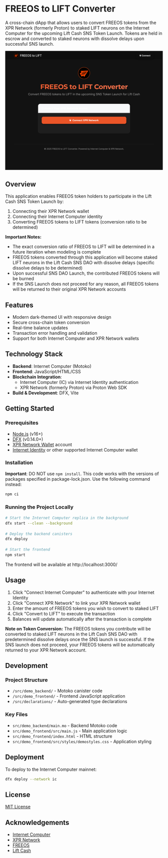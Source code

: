 # FREEOS to LIFT Converter

A cross-chain dApp that allows users to convert FREEOS tokens from the XPR Network (formerly Proton) to staked LIFT neurons on the Internet Computer for the upcoming Lift Cash SNS Token Launch. Tokens are held in escrow and converted to staked neurons with dissolve delays upon successful SNS launch.

![FREEOS to LIFT Converter Screenshot](docs/screenshot.png)

## Overview

This application enables FREEOS token holders to participate in the Lift Cash SNS Token Launch by:

1. Connecting their XPR Network wallet
2. Connecting their Internet Computer identity
3. Converting FREEOS tokens to LIFT tokens (conversion ratio to be determined)

**Important Notes:**
- The exact conversion ratio of FREEOS to LIFT will be determined in a future iteration when modeling is complete
- FREEOS tokens converted through this application will become staked LIFT neurons in the Lift Cash SNS DAO with dissolve delays (specific dissolve delays to be determined)
- Upon successful SNS DAO Launch, the contributed FREEOS tokens will be burned
- If the SNS Launch does not proceed for any reason, all FREEOS tokens will be returned to their original XPR Network accounts

## Features

- Modern dark-themed UI with responsive design
- Secure cross-chain token conversion
- Real-time balance updates
- Transaction error handling and validation
- Support for both Internet Computer and XPR Network wallets

## Technology Stack

- **Backend**: Internet Computer (Motoko)
- **Frontend**: JavaScript/HTML/CSS
- **Blockchain Integration**:
  - Internet Computer (IC) via Internet Identity authentication
  - XPR Network (formerly Proton) via Proton Web SDK
- **Build & Development**: DFX, Vite

## Getting Started

### Prerequisites

- [Node.js](https://nodejs.org/) (v16+)
- [DFX](https://internetcomputer.org/docs/current/developer-docs/setup/install/) (v0.14.0+)
- [XPR Network Wallet](https://webauth.xprnetwork.org/) account
- [Internet Identity](https://identity.ic0.app/) or other supported Internet Computer wallet

### Installation

**Important**: DO NOT use `npm install`. This code works with the versions of packages specified in package-lock.json.
Use the following command instead:

```bash
npm ci
```

### Running the Project Locally

```bash
# Start the Internet Computer replica in the background
dfx start --clean --background

# Deploy the backend canisters
dfx deploy

# Start the frontend
npm start
```

The frontend will be available at http://localhost:3000/

## Usage

1. Click "Connect Internet Computer" to authenticate with your Internet Identity
2. Click "Connect XPR Network" to link your XPR Network wallet
3. Enter the amount of FREEOS tokens you wish to convert to staked LIFT
4. Click "Convert to LIFT" to execute the transaction
5. Balances will update automatically after the transaction is complete

**Note on Token Conversion:**
The FREEOS tokens you contribute will be converted to staked LIFT neurons in the Lift Cash SNS DAO with predetermined dissolve delays once the SNS launch is successful. If the SNS launch does not proceed, your FREEOS tokens will be automatically returned to your XPR Network account.

## Development

### Project Structure

- `/src/demo_backend/` - Motoko canister code
- `/src/demo_frontend/` - Frontend JavaScript application
- `/src/declarations/` - Auto-generated type declarations

### Key Files

- `src/demo_backend/main.mo` - Backend Motoko code
- `src/demo_frontend/src/main.js` - Main application logic
- `src/demo_frontend/index.html` - HTML structure
- `src/demo_frontend/src/styles/demostyles.css` - Application styling

## Deployment

To deploy to the Internet Computer mainnet:

```bash
dfx deploy --network ic
```

## License

[MIT License](LICENSE)

## Acknowledgements

- [Internet Computer](https://internetcomputer.org/)
- [XPR Network](https://xprnetwork.org/)
- [FREEOS](https://freeos.io/)
- [Lift Cash](https://lift.cash/)
